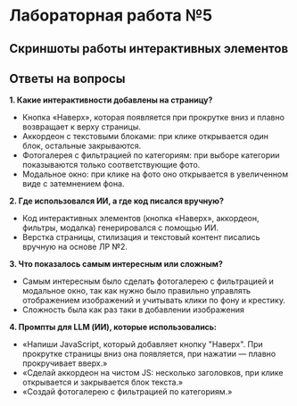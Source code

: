 # Лабораторная работа №5

## Скриншоты работы интерактивных элементов





## Ответы на вопросы

**1. Какие интерактивности добавлены на страницу?**  
- Кнопка «Наверх», которая появляется при прокрутке вниз и плавно возвращает к верху страницы.  
- Аккордеон с текстовыми блоками: при клике открывается один блок, остальные закрываются.  
- Фотогалерея с фильтрацией по категориям: при выборе категории показываются только соответствующие фото.  
- Модальное окно: при клике на фото оно открывается в увеличенном виде с затемнением фона.

**2. Где использовался ИИ, а где код писался вручную?**  
- Код интерактивных элементов (кнопка «Наверх», аккордеон, фильтры, модалка) генерировался с помощью ИИ.  
- Верстка страницы, стилизация и текстовый контент писались вручную на основе ЛР №2.

**3. Что показалось самым интересным или сложным?**  
- Самым интересным было сделать фотогалерею с фильтрацией и модальное окно, так как нужно было правильно управлять отображением изображений и учитывать клики по фону и крестику.  
- Сложность была как раз таки в добавлении изображения

**4. Промпты для LLM (ИИ), которые использовались:**  
- «Напиши JavaScript, который добавляет кнопку "Наверх". При прокрутке страницы вниз она появляется, при нажатии — плавно прокручивает вверх.»  
- «Сделай аккордеон на чистом JS: несколько заголовков, при клике открывается и закрывается блок текста.»  
- «Создай фотогалерею с фильтрацией по категориям.» 
